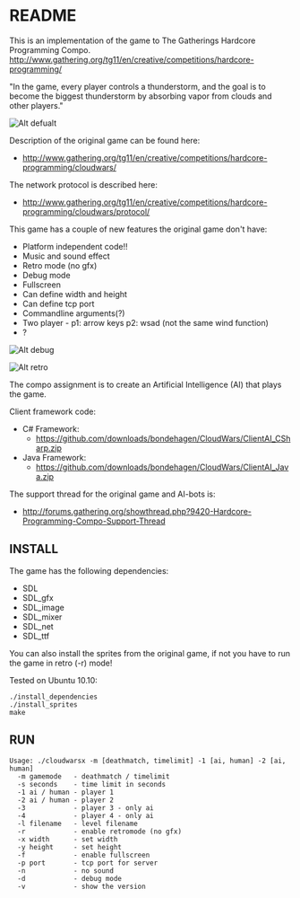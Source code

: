 README
======

This is an implementation of the game to The Gatherings Hardcore Programming Compo.
  <http://www.gathering.org/tg11/en/creative/competitions/hardcore-programming/>

"In the game, every player controls a thunderstorm, and the goal is to become
the biggest thunderstorm by absorbing vapor from clouds and other players."

![Alt defualt](https://github.com/oklien/cloudwarsx/raw/master/screenshot.png)

Description of the original game can be found here:

  * <http://www.gathering.org/tg11/en/creative/competitions/hardcore-programming/cloudwars/>

The network protocol is described here:

  * <http://www.gathering.org/tg11/en/creative/competitions/hardcore-programming/cloudwars/protocol/>


This game has a couple of new features the original game don't have:

  * Platform independent code!!
  * Music and sound effect
  * Retro mode (no gfx)
  * Debug mode
  * Fullscreen
  * Can define width and height
  * Can define tcp port
  * Commandline arguments(?)
  * Two player - p1: arrow keys p2: wsad (not the same wind function)
  * ?

![Alt debug](https://github.com/oklien/cloudwarsx/raw/master/screenshot-debug.png)

![Alt retro](https://github.com/oklien/cloudwarsx/raw/master/screenshot-retro.png)

The compo assignment is to create an Artificial Intelligence (AI) that plays the
game.

Client framework code:

  * C# Framework:
    * <https://github.com/downloads/bondehagen/CloudWars/ClientAI_CSharp.zip>
  * Java Framework:
    * <https://github.com/downloads/bondehagen/CloudWars/ClientAI_Java.zip>

The support thread for the original game and AI-bots is:

  * <http://forums.gathering.org/showthread.php?9420-Hardcore-Programming-Compo-Support-Thread>

INSTALL
-------
The game has the following dependencies:

  * SDL
  * SDL_gfx
  * SDL_image
  * SDL_mixer
  * SDL_net
  * SDL_ttf

You can also install the sprites from the original game, if not you have to run
the game in retro (-r) mode!

Tested on Ubuntu 10.10:

    ./install_dependencies
    ./install_sprites
    make

RUN
---
    Usage: ./cloudwarsx -m [deathmatch, timelimit] -1 [ai, human] -2 [ai, human]
      -m gamemode   - deathmatch / timelimit
      -s seconds    - time limit in seconds
      -1 ai / human - player 1
      -2 ai / human - player 2
      -3            - player 3 - only ai
      -4            - player 4 - only ai
      -l filename   - level filename
      -r            - enable retromode (no gfx)
      -x width      - set width
      -y height     - set height
      -f            - enable fullscreen
      -p port       - tcp port for server
      -n            - no sound
      -d            - debug mode
      -v            - show the version

